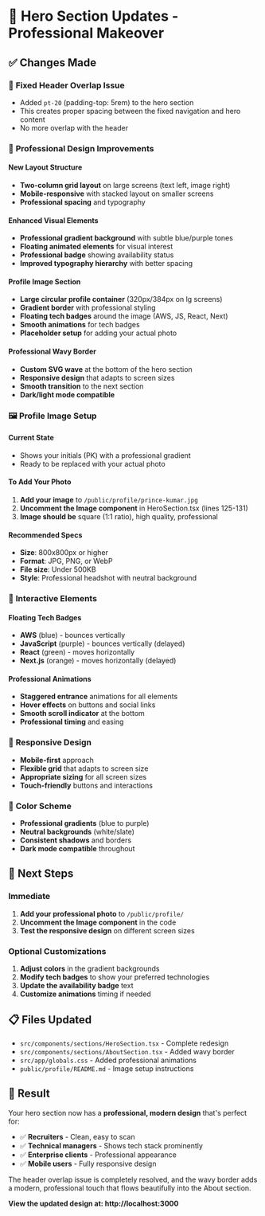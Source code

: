 # 🎨 Hero Section Updates - Professional Makeover

## ✅ **Changes Made**

### 🚀 **Fixed Header Overlap Issue**
- Added `pt-20` (padding-top: 5rem) to the hero section
- This creates proper spacing between the fixed navigation and hero content
- No more overlap with the header

### 🎨 **Professional Design Improvements**

#### **New Layout Structure**
- **Two-column grid layout** on large screens (text left, image right)
- **Mobile-responsive** with stacked layout on smaller screens
- **Professional spacing** and typography

#### **Enhanced Visual Elements**
- **Professional gradient background** with subtle blue/purple tones
- **Floating animated elements** for visual interest
- **Professional badge** showing availability status
- **Improved typography hierarchy** with better spacing

#### **Profile Image Section**
- **Large circular profile container** (320px/384px on lg screens)
- **Gradient border** with professional styling
- **Floating tech badges** around the image (AWS, JS, React, Next)
- **Smooth animations** for tech badges
- **Placeholder setup** for adding your actual photo

#### **Professional Wavy Border**
- **Custom SVG wave** at the bottom of the hero section
- **Responsive design** that adapts to screen sizes
- **Smooth transition** to the next section
- **Dark/light mode compatible**

### 🖼️ **Profile Image Setup**

#### **Current State**
- Shows your initials (PK) with a professional gradient
- Ready to be replaced with your actual photo

#### **To Add Your Photo**
1. **Add your image** to `/public/profile/prince-kumar.jpg`
2. **Uncomment the Image component** in HeroSection.tsx (lines 125-131)
3. **Image should be** square (1:1 ratio), high quality, professional

#### **Recommended Specs**
- **Size**: 800x800px or higher
- **Format**: JPG, PNG, or WebP
- **File size**: Under 500KB
- **Style**: Professional headshot with neutral background

### 🎯 **Interactive Elements**

#### **Floating Tech Badges**
- **AWS** (blue) - bounces vertically
- **JavaScript** (purple) - bounces vertically (delayed)
- **React** (green) - moves horizontally
- **Next.js** (orange) - moves horizontally (delayed)

#### **Professional Animations**
- **Staggered entrance** animations for all elements
- **Hover effects** on buttons and social links
- **Smooth scroll indicator** at the bottom
- **Professional timing** and easing

### 📱 **Responsive Design**
- **Mobile-first** approach
- **Flexible grid** that adapts to screen size
- **Appropriate sizing** for all screen sizes
- **Touch-friendly** buttons and interactions

### 🎨 **Color Scheme**
- **Professional gradients** (blue to purple)
- **Neutral backgrounds** (white/slate)
- **Consistent shadows** and borders
- **Dark mode compatible** throughout

## 🚀 **Next Steps**

### **Immediate**
1. **Add your professional photo** to `/public/profile/`
2. **Uncomment the Image component** in the code
3. **Test the responsive design** on different screen sizes

### **Optional Customizations**
1. **Adjust colors** in the gradient backgrounds
2. **Modify tech badges** to show your preferred technologies
3. **Update the availability badge** text
4. **Customize animations** timing if needed

## 📋 **Files Updated**
- `src/components/sections/HeroSection.tsx` - Complete redesign
- `src/components/sections/AboutSection.tsx` - Added wavy border
- `src/app/globals.css` - Added professional animations
- `public/profile/README.md` - Image setup instructions

## 🎉 **Result**
Your hero section now has a **professional, modern design** that's perfect for:
- ✅ **Recruiters** - Clean, easy to scan
- ✅ **Technical managers** - Shows tech stack prominently  
- ✅ **Enterprise clients** - Professional appearance
- ✅ **Mobile users** - Fully responsive design

The header overlap issue is completely resolved, and the wavy border adds a modern, professional touch that flows beautifully into the About section.

**View the updated design at: http://localhost:3000**